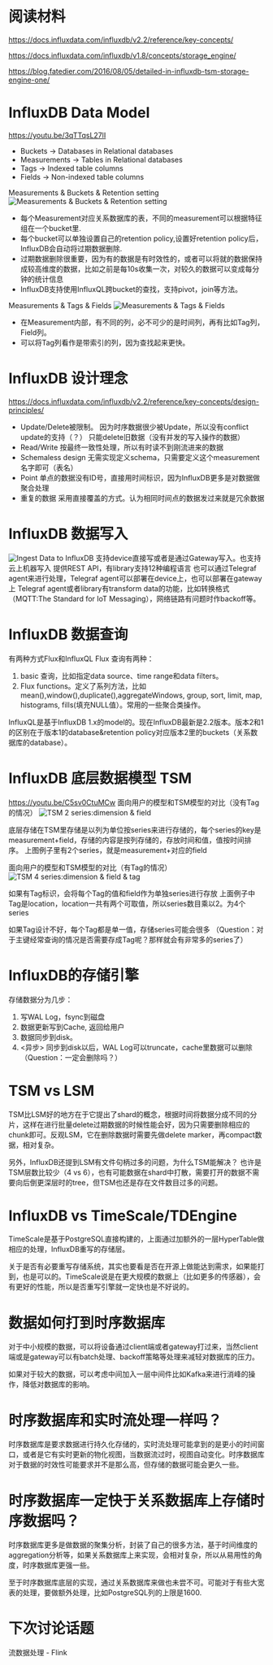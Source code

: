 # 阅读材料
https://docs.influxdata.com/influxdb/v2.2/reference/key-concepts/ 

https://docs.influxdata.com/influxdb/v1.8/concepts/storage_engine/

https://blog.fatedier.com/2016/08/05/detailed-in-influxdb-tsm-storage-engine-one/

# InfluxDB Data Model
https://youtu.be/3qTTqsL27lI 

* Buckets -> Databases in Relational databases
* Measurements -> Tables in Relational databases
* Tags -> Indexed table columns
* Fields -> Non-indexed table columns

Measurements & Buckets & Retention setting
![Measurements & Buckets & Retention setting](https://github.com/ictmalili/data-ranger/blob/master/InfluxDB/Measurements%20%26%20Buckets%20.png)

* 每个Measurement对应关系数据库的表，不同的measurement可以根据特征组在一个bucket里.
* 每个bucket可以单独设置自己的retention policy,设置好retention policy后，InfluxDB会自动将过期数据删除.
*  过期数据删除很重要，因为有的数据是有时效性的，或者可以将就的数据保持成较高维度的数据，比如之前是每10s收集一次，对较久的数据可以变成每分钟的统计信息
* InfluxDB支持使用InfluxQL跨bucket的查找，支持pivot，join等方法。

Measurements & Tags & Fields
![Measurements & Tags & Fields](https://github.com/ictmalili/data-ranger/blob/master/InfluxDB/Measurement%20%26%20Tag%20%26%20Fields.png)
* 在Measurement内部，有不同的列，必不可少的是时间列，再有比如Tag列，Field列。
* 可以将Tag列看作是带索引的列，因为查找起来更快。

# InfluxDB 设计理念
https://docs.influxdata.com/influxdb/v2.2/reference/key-concepts/design-principles/
* Update/Delete被限制。 因为时序数据很少被Update，所以没有conflict update的支持（？） 只能delete旧数据（没有并发的写入操作的数据）
* Read/Write 按最终一致性处理，所以有时读不到刚流进来的数据
* Schemaless design 无需实现定义schema，只需要定义这个measurement名字即可（表名）
* Point 单点的数据没有ID号，直接用时间标识，因为InfluxDB更多是对数据做聚合处理
* 重复的数据 采用直接覆盖的方式。认为相同时间点的数据发过来就是冗余数据

# InfluxDB 数据写入
![Ingest Data to InfluxDB](https://github.com/ictmalili/data-ranger/blob/master/InfluxDB/InfluxDB-Ingest%20Data.png)
支持device直接写或者是通过Gateway写入。也支持云上机器写入
提供REST API，有library支持12种编程语言
也可以通过Telegraf agent来进行处理，Telegraf agent可以部署在device上，也可以部署在gateway上
Telegraf agent或者library有transform data的功能，比如转换格式 （MQTT:The Standard for IoT Messaging），网络链路有问题时作backoff等。

# InfluxDB 数据查询
有两种方式Flux和InfluxQL
Flux 查询有两种：
1. basic 查询，比如指定data source、time range和data filters。 
2. Flux functions。定义了系列方法，比如mean(),window(),duplicate(),aggregateWindows, group, sort, limit, map, histograms, fills(填充NULL值）。常用的一些聚合类操作。

InfluxQL是基于InfluxDB 1.x的model的。现在InfluxDB最新是2.2版本。版本2和1的区别在于版本1的database&retention policy对应版本2里的buckets（关系数据库的database）。

# InfluxDB 底层数据模型 TSM
https://youtu.be/C5sv0CtuMCw
面向用户的模型和TSM模型的对比（没有Tag的情况）
![TSM 2 series:dimension & field](https://github.com/ictmalili/data-ranger/blob/master/InfluxDB/InfluxDB-Internal%20TSM%20-%202%20Series(measurement%2Bfield).png)

底层存储在TSM里存储是以列为单位按series来进行存储的，每个series的key是measurement+field，存储的内容是按列存储的，存放时间和值，值按时间排序。
上图例子里有2个series，就是measurement+对应的field

面向用户的模型和TSM模型的对比（有Tag的情况）
![TSM 4 series:dimension & field & tag](https://github.com/ictmalili/data-ranger/blob/master/InfluxDB/InfluxDB%20-%20Internal%20TSM%20-%204%20series%20(measurement%2Btag%2Bfield).png)

如果有Tag标识，会将每个Tag的值和field作为单独series进行存放
上面例子中Tag是location，location一共有两个可取值，所以series数目乘以2。为4个series

如果Tag设计不好，每个Tag都是单一值，存储series可能会很多 （Question：对于主键经常查询的情况是否需要存成Tag呢？那样就会有非常多的series了）

# InfluxDB的存储引擎
存储数据分为几步：
1. 写WAL Log，fsync到磁盘
2. 数据更新写到Cache, 返回给用户
3. 数据同步到disk。
4. <异步> 同步到disk以后，WAL Log可以truncate，cache里数据可以删除 （Question：一定会删除吗？） 

# TSM vs LSM
TSM比LSM好的地方在于它提出了shard的概念，根据时间将数据分成不同的分片，这样在进行批量delete过期数据的时候性能会好，因为只需要删除相应的chunk即可。反观LSM，它在删除数据时需要先做delete marker，再compact数据，相对复杂。

另外，InfluxDB还提到LSM有文件句柄过多的问题，为什么TSM能解决？ 也许是TSM层数比较少（4 vs 6），也有可能数据在shard中打散，需要打开的数据不需要向后倒更深层时的tree，但TSM也还是存在文件数目过多的问题。

# InfluxDB vs TimeScale/TDEngine
TimeScale是基于PostgreSQL直接构建的，上面通过加额外的一层HyperTable做相应的处理，InfluxDB重写的存储层。

关于是否有必要重写存储系统，其实也要看是否在开源上做能达到需求，如果能打到，也是可以的。TimeScale说是在更大规模的数据上（比如更多的传感器），会有更好的性能，所以是否重写引擎就一定快也是不好说的。

# 数据如何打到时序数据库
对于中小规模的数据，可以将设备通过client端或者gateway打过来，当然client端或是gateway可以有batch处理、backoff策略等处理来减轻对数据库的压力。

如果对于较大的数据，可以考虑中间加入一层中间件比如Kafka来进行消峰的操作，降低对数据库的影响。

# 时序数据库和实时流处理一样吗？
时序数据库是要求数据进行持久化存储的，实时流处理可能拿到的是更小的时间窗口，或者是它有实时更新的物化视图，当数据流过时，视图自动变化。时序数据库对于数据的时效性可能要求并不是那么高，但存储的数据可能会更久一些。

# 时序数据库一定快于关系数据库上存储时序数据吗？
时序数据库更多是做数据的聚集分析，封装了自己的很多方法，基于时间维度的aggregation分析等，如果关系数据库上来实现，会相对复杂，所以从易用性的角度，时序数据库更强一些。

至于时序数据库底层的实现，通过关系数据库来做也未尝不可。可能对于有些大宽表的处理，要做额外处理，比如PostgreSQL列的上限是1600.

# 下次讨论话题
流数据处理 - Flink

